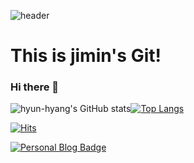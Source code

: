 ![header](https://capsule-render.vercel.app/api?type=waving&color=auto&height=300&section=header&text=welcome&fontSize=90&animation=fadeIn&fontAlignY=38&desc=Ji-Min,%20Lim's%20GitHub%20Profile&descAlignY=51&descAlign=62)
# This is jimin's Git!
### Hi there 👋

![hyun-hyang's GitHub stats](https://github-readme-stats.vercel.app/api/?username=hyun-hyang&show_icons=true&title_color=fff&icon_color=79ff97&text_color=9f9f9f&bg_color=151515)[![Top Langs](https://github-readme-stats.vercel.app/api/top-langs/?username=hyun-hyang&show_icons=true&title_color=fff&icon_color=79ff97&text_color=9f9f9f&bg_color=151515)](https://github.com/hyun-hyang/github-readme-stats)

[![Hits](https://hits.seeyoufarm.com/api/count/incr/badge.svg?url=https%3A%2F%2Fgithub.com%2Fhyun-hyang%2Fhit-counter&count_bg=%238351C2&title_bg=%235D4268&icon=tinder.svg&icon_color=%23E7E7E7&title=hits&edge_flat=true)](https://hits.seeyoufarm.com)

 [![Personal Blog Badge](http://img.shields.io/badge/-Blog%20blog-black?style=flat-square&logo=4chan&link=https://www.hyun-hyang.com/)](https://www.hyun-hyang.com/)

<!--
**hyun-hyang/hyun-hyang** is a ✨ _special_ ✨ repository because its `README.md` (this file) appears on your GitHub profile.

Here are some ideas to get you started:

- 🔭 I’m currently working on ...
- 🌱 I’m currently learning ...
- 👯 I’m looking to collaborate on ...
- 🤔 I’m looking for help with ...
- 💬 Ask me about ...
- 📫 How to reach me: ...
- 😄 Pronouns: ...
- ⚡ Fun fact: ...
-->

